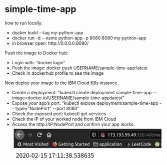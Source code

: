 <h1> simple-time-app </h1>
<p>how to run locally:</p>
<ul>
  <li>docker build --tag my-python-app .
  <li>docker run -d --name python-app -p 8080:8080 my-python-app
  <li>in browser open: http://0.0.0.0:8080/
</ul>

<p>Push the image to Docker hub:</p>
<ul>
  <li>Login with: “docker login”
  <li>Push the image: docker push USERNAME/sample-time-app:latest
  <li>Check in dockerhub profile to see the image
</ul>

<p>Now deploy your image to the IBM Cloud K8s instance.</p>
<ul>
  <li>Create a deployment: “kubectl create deployment sample-time-app --
image=docker.io/USERNAME/sample-time-app:latest”
  <li>Expose your app’s port: “kubectl expose deployment/sample-time-app --
type="NodePort" --port 8080”
  <li>Check the exposed port: kubectl get services
  <li>Check the IP of your worked node from IBM Cloud
  <li>Access the http://IP:NodePort and confirm your app works:
    <img src = "res.jpg">
<ul>
